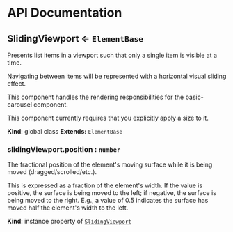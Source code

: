 # API Documentation
<a name="SlidingViewport"></a>
## SlidingViewport ⇐ <code>ElementBase</code>
Presents list items in a viewport such that only a single item is visible at
a time.

Navigating between items will be represented with a horizontal visual
sliding effect.

This component handles the rendering responsibilities for the basic-carousel
component.

This component currently requires that you explicitly apply a size to it.

  **Kind**: global class
**Extends:** <code>ElementBase</code>  
<a name="SlidingViewport+position"></a>
### slidingViewport.position : <code>number</code>
The fractional position of the element's moving surface while it is being
moved (dragged/scrolled/etc.).

This is expressed as a fraction of the element's width. If the value is
positive, the surface is being moved to the left; if negative, the surface
is being moved to the right. E.g., a value of 0.5 indicates the surface has
moved half the element's width to the left.

  **Kind**: instance property of <code>[SlidingViewport](#SlidingViewport)</code>
